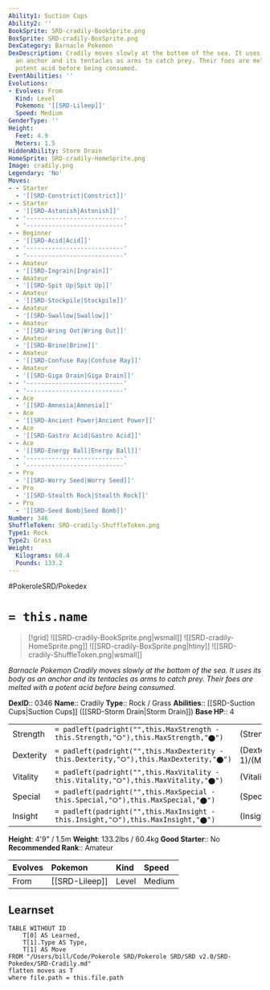 ```yaml
---
Ability1: Suction Cups
Ability2: ''
BookSprite: SRD-cradily-BookSprite.png
BoxSprite: SRD-cradily-BoxSprite.png
DexCategory: Barnacle Pokemon
DexDescription: Cradily moves slowly at the bottom of the sea. It uses its body as
  an anchor and its tentacles as arms to catch prey. Their foes are melted with a
  potent acid before being consumed.
EventAbilities: ''
Evolutions:
- Evolves: From
  Kind: Level
  Pokemon: '[[SRD-Lileep]]'
  Speed: Medium
GenderType: ''
Height:
  Feet: 4.9
  Meters: 1.5
HiddenAbility: Storm Drain
HomeSprite: SRD-cradily-HomeSprite.png
Image: cradily.png
Legendary: 'No'
Moves:
- - Starter
  - '[[SRD-Constrict|Constrict]]'
- - Starter
  - '[[SRD-Astonish|Astonish]]'
- - '---------------------------'
  - '---------------------------'
- - Beginner
  - '[[SRD-Acid|Acid]]'
- - '---------------------------'
  - '---------------------------'
- - Amateur
  - '[[SRD-Ingrain|Ingrain]]'
- - Amateur
  - '[[SRD-Spit Up|Spit Up]]'
- - Amateur
  - '[[SRD-Stockpile|Stockpile]]'
- - Amateur
  - '[[SRD-Swallow|Swallow]]'
- - Amateur
  - '[[SRD-Wring Out|Wring Out]]'
- - Amateur
  - '[[SRD-Brine|Brine]]'
- - Amateur
  - '[[SRD-Confuse Ray|Confuse Ray]]'
- - Amateur
  - '[[SRD-Giga Drain|Giga Drain]]'
- - '---------------------------'
  - '---------------------------'
- - Ace
  - '[[SRD-Amnesia|Amnesia]]'
- - Ace
  - '[[SRD-Ancient Power|Ancient Power]]'
- - Ace
  - '[[SRD-Gastro Acid|Gastro Acid]]'
- - Ace
  - '[[SRD-Energy Ball|Energy Ball]]'
- - '---------------------------'
  - '---------------------------'
- - Pro
  - '[[SRD-Worry Seed|Worry Seed]]'
- - Pro
  - '[[SRD-Stealth Rock|Stealth Rock]]'
- - Pro
  - '[[SRD-Seed Bomb|Seed Bomb]]'
Number: 346
ShuffleToken: SRD-cradily-ShuffleToken.png
Type1: Rock
Type2: Grass
Weight:
  Kilograms: 60.4
  Pounds: 133.2
---
```


#PokeroleSRD/Pokedex

# `= this.name`

> [!grid]
> ![[SRD-cradily-BookSprite.png|wsmall]]
> ![[SRD-cradily-HomeSprite.png]]
> ![[SRD-cradily-BoxSprite.png|htiny]]
> ![[SRD-cradily-ShuffleToken.png|wsmall]]


*Barnacle Pokemon*
*Cradily moves slowly at the bottom of the sea. It uses its body as an anchor and its tentacles as arms to catch prey. Their foes are melted with a potent acid before being consumed.*

**DexID**:: 0346
**Name**:: Cradily
**Type**:: Rock / Grass
**Abilities**:: [[SRD-Suction Cups|Suction Cups]] ([[SRD-Storm Drain|Storm Drain]])
**Base HP**:: 4

|           |                                                                                        |                                          |
| --------- | -------------------------------------------------------------------------------------- | ---------------------------------------- |
| Strength  | `= padleft(padright("",this.MaxStrength - this.Strength,"⭘"),this.MaxStrength,"⬤")`    | (Strength::2)/(MaxStrength::5)   |
| Dexterity | `= padleft(padright("",this.MaxDexterity - this.Dexterity,"⭘"),this.MaxDexterity,"⬤")` | (Dexterity:: 1)/(MaxDexterity::3) |
| Vitality  | `= padleft(padright("",this.MaxVitality - this.Vitality,"⭘"),this.MaxVitality,"⬤")`    | (Vitality::3)/(MaxVitality::6)   |
| Special   | `= padleft(padright("",this.MaxSpecial - this.Special,"⭘"),this.MaxSpecial,"⬤")`       | (Special::2)/(MaxSpecial::5)     |
| Insight   | `= padleft(padright("",this.MaxInsight - this.Insight,"⭘"),this.MaxInsight,"⬤")`       | (Insight::3)/(MaxInsight::6)     |

**Height**: 4'9" / 1.5m
**Weight**: 133.2lbs / 60.4kg
**Good Starter**:: No
**Recommended Rank**:: Amateur

| Evolves   | Pokemon        | Kind   | Speed   |
|:----------|:---------------|:-------|:--------|
| From      | [[SRD-Lileep]] | Level  | Medium  |

## Learnset

```dataview
TABLE WITHOUT ID
    T[0] AS Learned,
    T[1].Type AS Type,
    T[1] AS Move
FROM "/Users/bill/Code/Pokerole SRD/Pokerole SRD/SRD v2.0/SRD-Pokedex/SRD-Cradily.md"
flatten moves as T
where file.path = this.file.path
```

